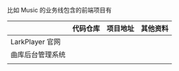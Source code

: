 比如 Music 的业务线包含的前端项目有

|                  | 代码仓库 | 项目地址 | 其他资料 |
| ---------------- | -------- | -------- | -------- |
| LarkPlayer 官网  |          |          |          |
| 曲库后台管理系统 |          |          |          |
|                  |          |          |          |

